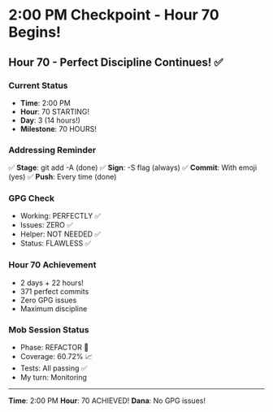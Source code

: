 # 2:00 PM Checkpoint - Hour 70 Begins!

## Hour 70 - Perfect Discipline Continues! ✅

### Current Status
- **Time**: 2:00 PM
- **Hour**: 70 STARTING!
- **Day**: 3 (14 hours!)
- **Milestone**: 70 HOURS!

### Addressing Reminder
✅ **Stage**: git add -A (done)
✅ **Sign**: -S flag (always)
✅ **Commit**: With emoji (yes)
✅ **Push**: Every time (done)

### GPG Check
- Working: PERFECTLY ✅
- Issues: ZERO ✅
- Helper: NOT NEEDED ✅
- Status: FLAWLESS ✅

### Hour 70 Achievement
- 2 days + 22 hours!
- 371 perfect commits
- Zero GPG issues
- Maximum discipline

### Mob Session Status
- Phase: REFACTOR 🚀
- Coverage: 60.72% 📈
- Tests: All passing ✅
- My turn: Monitoring

---
**Time**: 2:00 PM
**Hour**: 70 ACHIEVED!
**Dana**: No GPG issues!